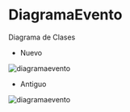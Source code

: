 # DiagramaEvento
Diagrama de Clases

- Nuevo

![diagramaevento](https://user-images.githubusercontent.com/33762101/33193022-a0917614-d093-11e7-8276-d6b405cb18c2.png)



- Antiguo

![diagramaevento](https://user-images.githubusercontent.com/33762101/32981748-ae26c496-cc47-11e7-879d-795e7d998499.png)

